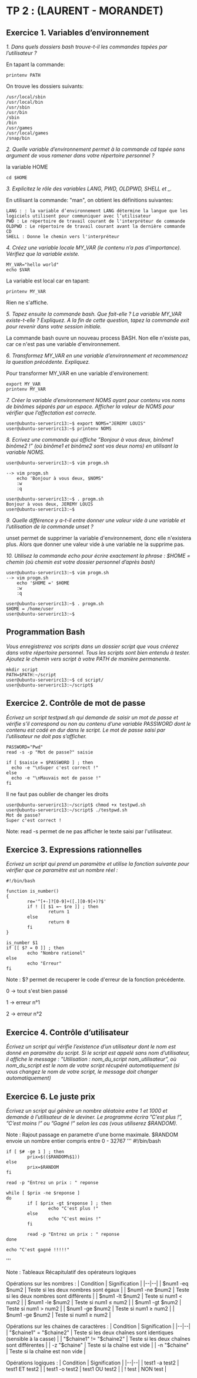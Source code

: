 # TP 2 : (LAURENT - MORANDET)
## Exercice 1. Variables d’environnement
*1. Dans quels dossiers bash trouve-t-il les commandes tapées par l’utilisateur ?*

En tapant la commande:

    printenv PATH

On trouve les dossiers suivants:

    /usr/local/sbin    
    /usr/local/bin  
    /usr/sbin  
    /usr/bin  
    /sbin  
    /bin  
    /usr/games  
    /usr/local/games  
    /snap/bin

*2. Quelle variable d’environnement permet à la commande cd tapée sans argument de vous ramener dans votre répertoire personnel ?*

la variable HOME

    cd $HOME


*3. Explicitez le rôle des variables LANG, PWD, OLDPWD, SHELL et _.*

En utilisant la commande: "man", on obtient les définitions suivantes:
    
    LANG : : la variable d’environnement LANG détermine la langue que les logiciels utilisent pour communiquer avec l’utilisateur
    PWD : Le répertoire de travail courant de l'interpréteur de commande
    OLDPWD : Le répertoire de travail courant avant la dernière commande CD
    SHELL : Donne le chemin vers l'interpréteur

*4. Créez une variable locale MY_VAR (le contenu n’a pas d’importance). Vérifiez que la variable existe.*

    MY_VAR="hello world"
    echo $VAR
    
La variable est local car en tapant:

    printenv MY_VAR

Rien ne s'affiche.

*5. Tapez ensuite la commande bash. Que fait-elle ? La variable MY_VAR existe-t-elle ? Expliquez. A la fin de cette question, tapez la commande exit pour revenir dans votre session initiale.*

La commande bash ouvre un nouveau process BASH.
Non elle n'existe pas, car ce n'est pas une variable d'environnement.


*6. Transformez MY_VAR en une variable d’environnement et recommencez la question précédente. Expliquez.*

Pour transformer MY_VAR en une variable d'environement:

    export MY_VAR
    printenv MY_VAR

*7. Créer la variable d’environnement NOMS ayant pour contenu vos noms de binômes séparés par un espace. Afficher la valeur de NOMS pour vérifier que l’affectation est correcte.*

    user@ubuntu-serverirc13:~$ export NOMS="JEREMY LOUIS"
    user@ubuntu-serverirc13:~$ printenv NOMS

*8. Ecrivez une commande qui affiche ”Bonjour à vous deux, binôme1 binôme2 !” (où binôme1 et binôme2 sont vos deux noms) en utilisant la variable NOMS.*

    user@ubuntu-serverirc13:~$ vim progm.sh
    
    --> vim progm.sh
        echo 'Bonjour à vous deux, $NOMS"
        :w
        :q 
        
    user@ubuntu-serverirc13:~$ . progm.sh
    Bonjour à vous deux, JEREMY LOUIS
    user@ubuntu-serverirc13:~$

*9. Quelle différence y a-t-il entre donner une valeur vide à une variable et l’utilisation de la commande unset ?*

unset permet de supprimer la variable d'environnement, donc elle n'existera plus. Alors que donner une valeur vide à une variable ne la supprime pas. 


*10. Utilisez la commande echo pour écrire exactement la phrase : $HOME = chemin (où chemin est votre dossier personnel d’après bash)*

    user@ubuntu-serverirc13:~$ vim progm.sh
    --> vim progm.sh
        echo '$HOME =' $HOME
        :w
        :q 

    user@ubuntu-serverirc13:~$ . progm.sh
    $HOME = /home/user
    user@ubuntu-serverirc13:~$
    
## Programmation Bash
*Vous enregistrerez vos scripts dans un dossier script que vous créerez dans votre répertoire personnel. Tous les scripts sont bien entendu à tester. Ajoutez le chemin vers script à votre PATH de manière permanente.*

    mkdir script
    PATH=$PATH:~/script
    user@ubuntu-serverirc13:~$ cd script/
    user@ubuntu-serverirc13:~/script$


## Exercice 2.  Contrôle de mot de passe

*Écrivez un script testpwd.sh qui demande de saisir un mot de passe et vérifie s’il correspond ou non au contenu d’une variable PASSWORD dont le contenu est codé en dur dans le script. Le mot de passe saisi par l’utilisateur ne doit pas s’afficher.*
    
    PASSWORD="Pwd"
    read -s -p "Mot de passe?" saisie

    if [ $saisie = $PASSWORD ] ; then
      echo -e "\nSuper c'est correct !"
    else
      echo -e "\nMauvais mot de passe !"
    fi
    
Il ne faut pas oublier de changer les droits

    user@ubuntu-serverirc13:~/script$ chmod +x testpwd.sh
    user@ubuntu-serverirc13:~/script$ ./testpwd.sh
    Mot de passe?
    Super c'est correct !
    
Note: read -s permet de ne pas afficher le texte saisi par l'utilisateur.

## Exercice 3. Expressions rationnelles

*Ecrivez un script qui prend un paramètre et utilise la fonction suivante pour vérifier que ce paramètre
est un nombre réel :*
    
    #!/bin/bash
    
    function is_number()
    {
            re='^[+-]?[0-9]+([.][0-9]+)?$'
            if ! [[ $1 =~ $re ]] ; then
                    return 1
            else
                    return 0
            fi
    }

    is_number $1
    if [[ $? = 0 ]] ; then
            echo "Nombre rationel"
    else
            echo "Erreur"
    fi

Note : $? permet de recuperer le code d'erreur de la fonction précédente. 

0 -> tout s'est bien passé

1 -> erreur n°1

2 -> erreur n°2

## Exercice 4. Contrôle d’utilisateur
*Écrivez un script qui vérifie l’existence d’un utilisateur dont le nom est donné en paramètre du script. Si le script est appelé sans nom d’utilisateur, il affiche le message : ”Utilisation : nom_du_script nom_utilisateur”, où nom_du_script est le nom de votre script récupéré automatiquement (si vous changez le nom de votre script, le message doit changer automatiquement)*

## Exercice 6. Le juste prix
*Écrivez un script qui génère un nombre aléatoire entre 1 et 1000 et demande à l’utilisateur de le deviner. Le programme écrira ”C’est plus !”, ”C’est moins !” ou ”Gagné !” selon les cas (vous utiliserez $RANDOM).*

Note : Rajout passage en parametre d'une borne maximale. $RANDOM envoie un nombre entier compris entre 0 - 32767
'''
    #!/bin/bash

    if [ $# -ge 1 ] ; then
            prix=$(($RANDOM%$1))
    else
            prix=$RANDOM
    fi

    read -p "Entrez un prix : " reponse

    while [ $prix -ne $reponse ]
    do
            if [ $prix -gt $reponse ] ; then
                    echo "C'est plus !"
            else
                    echo "C'est moins !"
            fi

            read -p "Entrez un prix : " reponse
    done

    echo "C'est gagné !!!!!"
'''

Note : Tableaux Récapitulatif des opérateurs logiques

Opérations sur les nombres :
| Condition | Signification |
|--|--|
| $num1 -eq $num2 | Teste si les deux nombres sont égaux |
| $num1 -ne $num2 | Teste si les deux nombres sont différents |
| $num1 -lt $num2 | Teste si num1 < num2 |
| $num1 -le $num2 | Teste si num1 ≤ num2 |
| $num1 -gt $num2 | Teste si num1 > num2 |
| $num1 -ge $num2 | Teste si num1 ≥ num2 |
| $num1 -ge $num2 | Teste si num1 ≥ num2 |

Opérations sur les chaines de caractères :
| Condition | Signification |
|--|--|
| "$chaine1" = "$chaine2" | Teste si les deux chaînes sont identiques (sensible à la casse) |
| "$chaine1" != "$chaine2" | Teste si les deux chaînes sont différentes |
| -z "$chaine" | Teste si la chaîne est vide |
| -n "$chaine" | Teste si la chaîne est non vide |

Opérations logiques :
| Condition | Signification |
|--|--|
| test1 -a  test2 | test1 ET test2 |
| test1 -o  test2 | test1 OU test2 |
| ! test | NON test |
